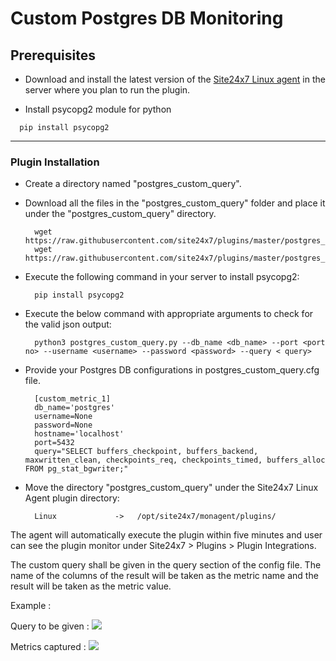 # Custom Postgres DB Monitoring

                                                                                       
## Prerequisites

- Download and install the latest version of the [Site24x7 Linux agent](https://www.site24x7.com/app/client#/admin/inventory/add-monitor) in the server where you plan to run the plugin. 

- Install psycopg2 module for python
```
  pip install psycopg2
```
---



### Plugin Installation  

- Create a directory named "postgres_custom_query".
      
- Download all the files in the "postgres_custom_query" folder and place it under the "postgres_custom_query" directory.

		wget https://raw.githubusercontent.com/site24x7/plugins/master/postgres_custom_query/postgres_custom_query.py
		wget https://raw.githubusercontent.com/site24x7/plugins/master/postgres_custom_query/postgres_custom_query.py

- Execute the following command in your server to install psycopg2: 

		pip install psycopg2

- Execute the below command with appropriate arguments to check for the valid json output:

		python3 postgres_custom_query.py --db_name <db_name> --port <port no> --username <username> --password <password> --query < query>

- Provide your Postgres DB configurations in postgres_custom_query.cfg file.

		[custom_metric_1]
		db_name='postgres'
		username=None
		password=None
		hostname='localhost'
		port=5432
		query="SELECT buffers_checkpoint, buffers_backend, maxwritten_clean, checkpoints_req, checkpoints_timed, buffers_alloc FROM pg_stat_bgwriter;"
    
- Move the directory "postgres_custom_query" under the Site24x7 Linux Agent plugin directory: 

		Linux             ->   /opt/site24x7/monagent/plugins/

The agent will automatically execute the plugin within five minutes and user can see the plugin monitor under Site24x7 > Plugins > Plugin Integrations.

The custom query shall be given in the query section of the config file. The name of the columns of the result will be taken as the metric name and the result will be taken as the metric value.

Example : 

Query to be given :
<img src="https://i.imgur.com/cmN8qo4.png"/>

Metrics captured :
<img src="https://i.imgur.com/onxWKO6.png"/>

